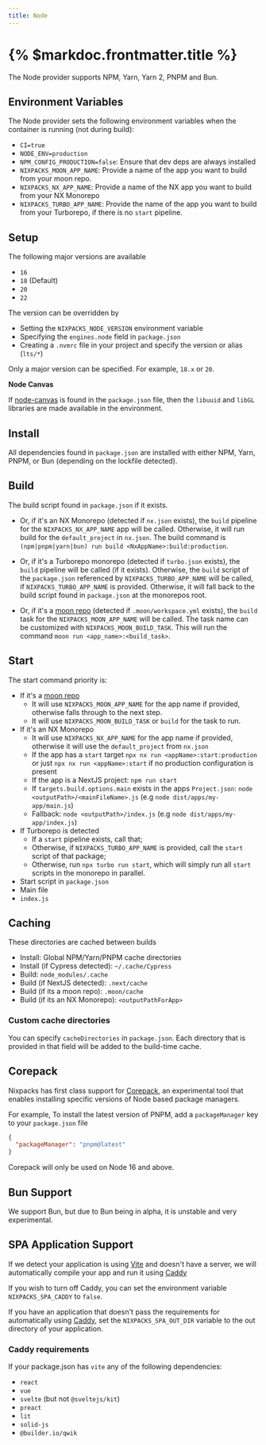 ```yaml
---
title: Node
---
```


# {% $markdoc.frontmatter.title %}

The Node provider supports NPM, Yarn, Yarn 2, PNPM and Bun.

## Environment Variables

The Node provider sets the following environment variables when the container is running (not during build):

- `CI=true`
- `NODE_ENV=production`
- `NPM_CONFIG_PRODUCTION=false`: Ensure that dev deps are always installed
- `NIXPACKS_MOON_APP_NAME`: Provide a name of the app you want to build from your moon repo.
- `NIXPACKS_NX_APP_NAME`: Provide a name of the NX app you want to build from your NX Monorepo
- `NIXPACKS_TURBO_APP_NAME`: Provide the name of the app you want to build from your Turborepo, if there is no `start` pipeline.

## Setup

The following major versions are available

- `16`
- `18` (Default)
- `20`
- `22`

The version can be overridden by

- Setting the `NIXPACKS_NODE_VERSION` environment variable
- Specifying the `engines.node` field in `package.json`
- Creating a `.nvmrc` file in your project and specify the version or alias (`lts/*`)

Only a major version can be specified. For example, `18.x` or `20`.

**Node Canvas**

If [node-canvas](https://www.npmjs.com/package/canvas) is found in the `package.json` file, then the `libuuid` and `libGL` libraries are made available in the environment.

## Install

All dependencies found in `package.json` are installed with either NPM, Yarn, PNPM, or Bun (depending on the lockfile detected).

## Build

The build script found in `package.json` if it exists.

- Or, if it's an NX Monorepo (detected if `nx.json` exists), the `build` pipeline for the `NIXPACKS_NX_APP_NAME` app will be called. Otherwise, it will run build for the `default_project` in `nx.json`. The build command is `(npm|pnpm|yarn|bun) run build <NxAppName>:build:production`.

- Or, if it's a Turborepo monorepo (detected if `turbo.json` exists), the `build` pipeline will be called (if it exists). Otherwise, the `build` script of the `package.json` referenced by `NIXPACKS_TURBO_APP_NAME` will be called, if `NIXPACKS_TURBO_APP_NAME` is provided. Otherwise, it will fall back to the build script found in `package.json` at the monorepos root.

- Or, if it's a [moon repo](https://moonrepo.dev/moon) (detected if `.moon/workspace.yml` exists), the `build` task for the `NIXPACKS_MOON_APP_NAME` will be called. The task name can be customized with `NIXPACKS_MOON_BUILD_TASK`. This will run the command `moon run <app_name>:<build_task>`.

## Start

The start command priority is:

- If it's a [moon repo](https://moonrepo.dev/moon)
  - It will use `NIXPACKS_MOON_APP_NAME` for the app name if provided, otherwise falls through to the next step.
  - It will use `NIXPACKS_MOON_BUILD_TASK` or `build` for the task to run.
- If it's an NX Monorepo
  - It will use `NIXPACKS_NX_APP_NAME` for the app name if provided, otherwise it will use the `default_project` from `nx.json`
  - If the app has a `start` target `npx nx run <appName>:start:production` or just `npx nx run <appName>:start` if no production configuration is present
  - If the app is a NextJS project: `npm run start`
  - If `targets.build.options.main` exists in the apps `Project.json`: `node <outputPath>/<mainFileName>.js` (e.g `node dist/apps/my-app/main.js`)
  - Fallback: `node <outputPath>/index.js` (e.g `node dist/apps/my-app/index.js`)
- If Turborepo is detected
  - If a `start` pipeline exists, call that;
  - Otherwise, if `NIXPACKS_TURBO_APP_NAME` is provided, call the `start` script of that package;
  - Otherwise, run `npx turbo run start`, which will simply run all `start` scripts in the monorepo in parallel.
- Start script in `package.json`
- Main file
- `index.js`

## Caching

These directories are cached between builds

- Install: Global NPM/Yarn/PNPM cache directories
- Install (if Cypress detected): `~/.cache/Cypress`
- Build: `node_modules/.cache`
- Build (if NextJS detected): `.next/cache`
- Build (if its a moon repo): `.moon/cache`
- Build (if its an NX Monorepo): `<outputPathForApp>`

### Custom cache directories

You can specify `cacheDirectories` in `package.json`. Each directory that is provided in that field will be added to the build-time cache.

## Corepack

Nixpacks has first class support for [Corepack](https://nodejs.org/api/corepack.html), an experimental tool that enables installing specific versions of Node based package managers.

For example, To install the latest version of PNPM, add a `packageManager` key to your `package.json` file

```json
{
  "packageManager": "pnpm@latest"
}
```

Corepack will only be used on Node 16 and above.

## Bun Support

We support Bun, but due to Bun being in alpha, it is unstable and very experimental.

## SPA Application Support

If we detect your application is using [Vite](https://vite.dev) and doesn't have a server, we will automatically compile your app and run it using [Caddy](https://caddyserver.com/)

If you wish to turn off Caddy, you can set the environment variable `NIXPACKS_SPA_CADDY` to `false`.

If you have an application that doesn't pass the requirements for automatically using [Caddy](https://caddyserver.com/), set the `NIXPACKS_SPA_OUT_DIR` variable to the out directory of your application.

### Caddy requirements

If your package.json has `vite` any of the following dependencies:

- `react`
- `vue`
- `svelte` (but not `@sveltejs/kit`)
- `preact`
- `lit`
- `solid-js`
- `@builder.io/qwik`
